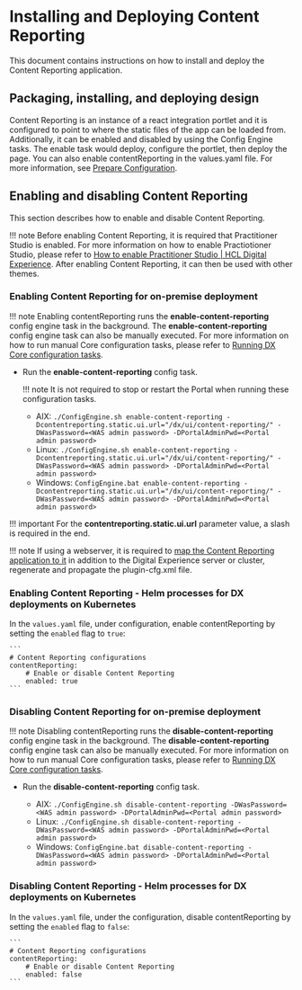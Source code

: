 # Installing and Deploying Content Reporting

This document contains instructions on how to install and deploy the Content Reporting application.

## Packaging, installing, and deploying design

Content Reporting is an instance of a react integration portlet and it is configured to point to where the static files of the app can be loaded from. Additionally, it can be enabled and disabled by using the Config Engine tasks. The enable task would deploy, configure the portlet, then deploy the page. You can also enable contentReporting in the values.yaml file. For more information, see [Prepare Configuration](https://opensource.hcltechsw.com/digital-experience/CF212/deployment/install/container/helm_deployment/preparation/mandatory_tasks/prepare_configuration/?h=helm+chart#the-default-hcl-dx-95-container-valuesyaml-file).

## Enabling and disabling Content Reporting
This section describes how to enable and disable Content Reporting.

!!! note
    Before enabling Content Reporting, it is required that Practitioner Studio is enabled. For more information on how to enable Practiotioner Studio, please refer to [How to enable Practitioner Studio | HCL Digital Experience](https://help.hcltechsw.com/digital-experience/9.5/practitioner_studio/enable_prac_studio.html). After enabling Content Reporting, it can then be used with other themes.

### Enabling Content Reporting for on-premise deployment

!!! note
    Enabling contentReporting runs the **enable-content-reporting** config engine task in the background. The **enable-content-reporting** config engine task can also be manually executed. For more information on how to run manual Core configuration tasks, please refer to [Running DX Core configuration tasks](https://opensource.hcltechsw.com/digital-experience/CF212/deployment/manage/container_configuration/run_core_config_engine/).

- Run the **enable-content-reporting** config task.

    !!! note
        It is not required to stop or restart the Portal when running these configuration tasks.

    -   AIX: `./ConfigEngine.sh enable-content-reporting -Dcontentreporting.static.ui.url="/dx/ui/content-reporting/" -DWasPassword=<WAS admin password> -DPortalAdminPwd=<Portal admin password>`
    -   Linux: `./ConfigEngine.sh enable-content-reporting -Dcontentreporting.static.ui.url="/dx/ui/content-reporting/" -DWasPassword=<WAS admin password> -DPortalAdminPwd=<Portal admin password>`
    -   Windows: `ConfigEngine.bat enable-content-reporting -Dcontentreporting.static.ui.url="/dx/ui/content-reporting/" -DWasPassword=<WAS admin password> -DPortalAdminPwd=<Portal admin password>`
    
!!! important
        For the **contentreporting.static.ui.url** parameter value, a slash is required in the end.

!!! note
        If using a webserver, it is required to [map the Content Reporting application to it](https://www.ibm.com/docs/en/was/9.0.5?topic=files-mapping-modules-servers) in addition to the Digital Experience server or cluster, regenerate and propagate the plugin-cfg.xml file.


### Enabling Content Reporting - Helm processes for DX deployments on Kubernetes

In the `values.yaml` file, under configuration, enable contentReporting by setting the `enabled` flag to `true`:

    ```
    # Content Reporting configurations
    contentReporting:
        # Enable or disable Content Reporting
        enabled: true
    ```

### Disabling Content Reporting for on-premise deployment

!!! note
    Disabling contentReporting runs the **disable-content-reporting** config engine task in the background. The **disable-content-reporting** config engine task can also be manually executed. For more information on how to run manual Core configuration tasks, please refer to [Running DX Core configuration tasks](https://opensource.hcltechsw.com/digital-experience/CF212/deployment/manage/container_configuration/run_core_config_engine/).

- Run the **disable-content-reporting** config task.

    -   AIX: `./ConfigEngine.sh disable-content-reporting -DWasPassword=<WAS admin password> -DPortalAdminPwd=<Portal admin password>`
    -   Linux: `./ConfigEngine.sh disable-content-reporting -DWasPassword=<WAS admin password> -DPortalAdminPwd=<Portal admin password>`
    -   Windows: `ConfigEngine.bat disable-content-reporting -DWasPassword=<WAS admin password> -DPortalAdminPwd=<Portal admin password>`

### Disabling Content Reporting - Helm processes for DX deployments on Kubernetes

In the `values.yaml` file, under the configuration, disable contentReporting by setting the `enabled` flag to `false`:

    ```
    # Content Reporting configurations
    contentReporting:
        # Enable or disable Content Reporting
        enabled: false
    ```
